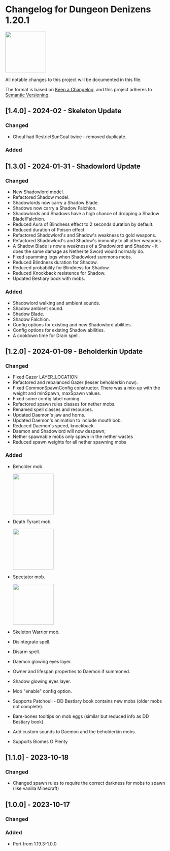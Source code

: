 # Changelog for Dungeon Denizens 1.20.1
<img src="https://github.com/gottsch/gottsch-minecraft-Dungeon-Denizens/wiki/images/ddenizens_curseforge_logo.png" width="128px">

All notable changes to this project will be documented in this file.

The format is based on [Keep a Changelog](https://keepachangelog.com/en/1.0.0/),
and this project adheres to [Semantic Versioning](https://semver.org/spec/v2.0.0.html).

## [1.4.0] - 2024-02 - Skeleton Update

### Changed

- Ghoul had RestrictSunGoal twice - removed duplicate.


### Added


## [1.3.0] - 2024-01-31 - Shadowlord Update

### Changed

- New Shadowlord model.
- Refactored Shadow model.
- Shadowlords now carry a Shadow Blade.
- Shadows now carry a Shadow Falchion.
- Shadowlords and Shadows have a high chance of dropping a Shadow Blade/Falchion.
- Reduced Aura of Blindness effect to 2 seconds duration by default.
- Reduced duration of Poison effect
- Refactored Shadowlord's and Shadow's weakness to gold weapons.
- Refactored Shadowlord's and Shadow's immunity to all other weapons.
- A Shadow Blade is now a weakness of a Shadowlord and Shadow - it does the same damage as Netherite Sword would normally do.
- Fixed spamming logs when Shadowlord summons mobs.
- Reduced Blindness duration for Shadow.
- Reduced probability for Blindness for Shadow.
- Reduced Knockback resistence for Shadow.
- Updated Bestiary book with mobs.

### Added

- Shadowlord walking and ambient sounds.
- Shadow ambient sound.
- Shadow Blade.
- Shadow Falchion.
- Config options for existing and new Shadowlord abilities.
- Config options for existing Shadow abilities.
- A cooldown time for Drain spell.


## [1.2.0] - 2024-01-09 - Beholderkin Update

### Changed

- Fixed Gazer LAYER_LOCATION
- Refactored and rebalanced Gazer (lesser beholderkin now).
- Fixed CommonSpawnConfig constructor. There was a mix-up with the weight and minSpawn, maxSpawn values.
- Fixed some config label naming.
- Refactored spawn rules classes for nether mobs.
- Renamed spell classes and resources.
- Updated Daemon's jaw and horns.
- Updated Daemon's animation to include mouth bob.
- Reduced Daemon's speed, knockback.
- Daemon and Shadowlord will now despawn;
- Nether spawnable mobs only spawn in the nether wastes
- Reduced spawn weights for all nether spawning mobs

### Added

- Beholder mob.

  <img src="https://github.com/gottsch/gottsch-minecraft-Dungeon-Denizens/wiki/images/beholder-plaque.png" width="128px">

- Death Tyrant mob.

  <img src="https://github.com/gottsch/gottsch-minecraft-Dungeon-Denizens/wiki/images/death-tyrant-plaque.png" width="128px">

- Spectator mob.

  <img src="https://github.com/gottsch/gottsch-minecraft-Dungeon-Denizens/wiki/images/spectator-plaque.png" width="128px">

- Skeleton Warrior mob.
- Disintegrate spell.
- Disarm spell.
- Daemon glowing eyes layer.
- Owner and lifespan properties to Daemon if summoned.
- Shadow glowing eyes layer.
- Mob "enable" config option.
- Supports Patchouli - DD Bestiary book contains new mobs (older mobs not complete). 
- Bare-bones tooltips on mob eggs (similar but reduced info as DD Bestiary book).
- Add custom sounds to Daemon and the beholderkin mobs.
- Supports Biomes O Plenty

## [1.1.0] - 2023-10-18

### Changed

- Changed spawn rules to require the correct darkness for mobs to spawn (like vanilla Minecraft)


## [1.0.0] - 2023-10-17

### Changed

### Added 

- Port from 1.19.3-1.0.0